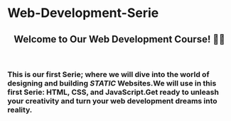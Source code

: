 # Web-Development-Serie
<h2 align="center">Welcome to Our Web Development Course! 👋🌐</h2> 
<br>
<h3>This is our first Serie; where we will dive into the world of designing and building <strong><i>STATIC</i></strong> Websites.We will use in this first Serie: HTML, CSS, and JavaScript.Get ready to unleash your creativity and turn your web development dreams into reality.</h3>


